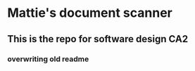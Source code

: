 # Mattie's document scanner 
## This is the repo for software design CA2
### overwriting old readme
